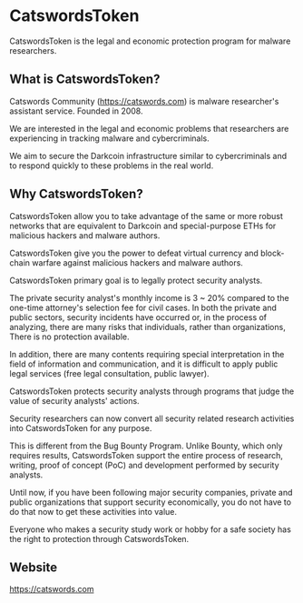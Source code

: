 # CatswordsToken
CatswordsToken is the legal and economic protection program for malware researchers.

## What is CatswordsToken?
Catswords Community (https://catswords.com) is malware researcher's assistant service. Founded in 2008.

We are interested in the legal and economic problems that researchers are experiencing in tracking malware and cybercriminals.

We aim to secure the Darkcoin infrastructure similar to cybercriminals and to respond quickly to these problems in the real world.

## Why CatswordsToken?
CatswordsToken allow you to take advantage of the same or more robust networks that are equivalent to Darkcoin and special-purpose ETHs for malicious hackers and malware authors.

CatswordsToken give you the power to defeat virtual currency and block-chain warfare against malicious hackers and malware authors.

CatswordsToken primary goal is to legally protect security analysts.

The private security analyst's monthly income is 3 ~ 20% compared to the one-time attorney's selection fee for civil cases.
In both the private and public sectors, security incidents have occurred or, in the process of analyzing, there are many risks that individuals, rather than organizations, There is no protection available.

In addition, there are many contents requiring special interpretation in the field of information and communication, and it is difficult to apply public legal services (free legal consultation, public lawyer).

CatswordsToken protects security analysts through programs that judge the value of security analysts' actions.

Security researchers can now convert all security related research activities into CatswordsToken for any purpose.

This is different from the Bug Bounty Program.
Unlike Bounty, which only requires results, CatswordsToken support the entire process of research, writing, proof of concept (PoC) and development performed by security analysts.

Until now, if you have been following major security companies, private and public organizations that support security economically, you do not have to do that now to get these activities into value.

Everyone who makes a security study work or hobby for a safe society has the right to protection through CatswordsToken.

## Website
https://catswords.com
